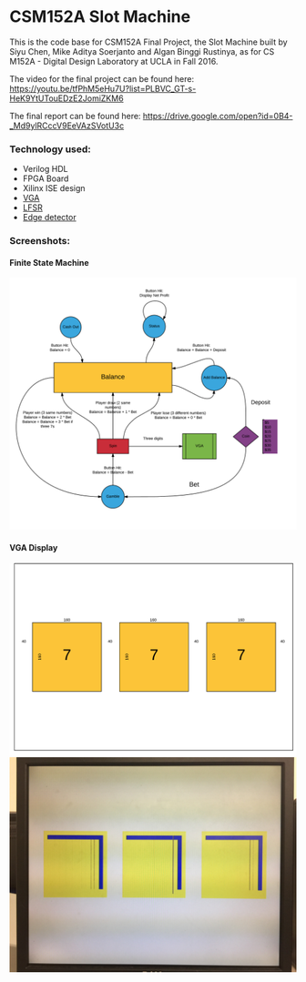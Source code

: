 # CSM152A Slot Machine
This is the code base for CSM152A Final Project, the Slot Machine built by Siyu Chen, Mike Aditya Soerjanto and Algan Binggi Rustinya, as for CS M152A - Digital Design Laboratory at UCLA in Fall 2016.

The video for the final project can be found here: https://youtu.be/tfPhM5eHu7U?list=PLBVC_GT-s-HeK9YtUTouEDzE2JomiZKM6

The final report can be found here: https://drive.google.com/open?id=0B4-_Md9ylRCccV9EeVAzSVotU3c

### Technology used:
* Verilog HDL
* FPGA Board
* Xilinx ISE design
* [VGA](https://pumpingstationone.org/2013/04/nerp-fpgaok/)
* [LFSR](http://www.asic-world.com/examples/verilog/lfsr.html)
* [Edge detector](http://www.doulos.com/knowhow/fpga/synchronisation/downloads/edge_detect.v)

### Screenshots:
#### Finite State Machine
![FSM](https://github.com/cosmoschen94/CSM152A-Slot-Machine/blob/master/Slot_Machine_FSM_color_trans.png "FSM")

#### VGA Display
![VGA Display](https://github.com/cosmoschen94/CSM152A-Slot-Machine/blob/master/VGA_trans.png "VGA Display")
![Screenshot](https://github.com/cosmoschen94/CSM152A-Slot-Machine/blob/master/VGA.JPG "Screenshot")
